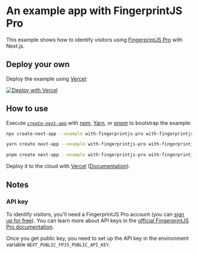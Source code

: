 # An example app with FingerprintJS Pro

This example shows how to identify visitors using [FingerprintJS Pro](https://fingerprintjs.com/) with Next.js.

## Deploy your own

Deploy the example using [Vercel](https://vercel.com?utm_source=github&utm_medium=readme&utm_campaign=next-example):

[![Deploy with Vercel](https://vercel.com/button)](https://vercel.com/new/clone?repository-url=https://github.com/vercel/next.js/tree/canary/examples/with-fingerprintjs-pro&project-name=with-fingerprintjs-pro&repository-name=with-fingerprintjs-pro)

## How to use

Execute [`create-next-app`](https://github.com/vercel/next.js/tree/canary/packages/create-next-app) with [npm](https://docs.npmjs.com/cli/init), [Yarn](https://yarnpkg.com/lang/en/docs/cli/create/), or [pnpm](https://pnpm.io) to bootstrap the example:

```bash
npx create-next-app --example with-fingerprintjs-pro with-fingerprintjs-pro-app
```

```bash
yarn create next-app --example with-fingerprintjs-pro with-fingerprintjs-pro-app
```

```bash
pnpm create next-app --example with-fingerprintjs-pro with-fingerprintjs-pro-app
```

Deploy it to the cloud with [Vercel](https://vercel.com/new?utm_source=github&utm_medium=readme&utm_campaign=next-example) ([Documentation](https://nextjs.org/docs/deployment)).

## Notes

### API key

To identify visitors, you'll need a FingerprintJS Pro account (you can [sign up for free](https://dashboard.fingerprintjs.com/signup/)).
You can learn more about API keys in the [official FingerprintJS Pro documentation](https://dev.fingerprintjs.com/docs/quick-start-guide).

Once you get public key, you need to set up the API key in the environment variable `NEXT_PUBLIC_FPJS_PUBLIC_API_KEY`.

